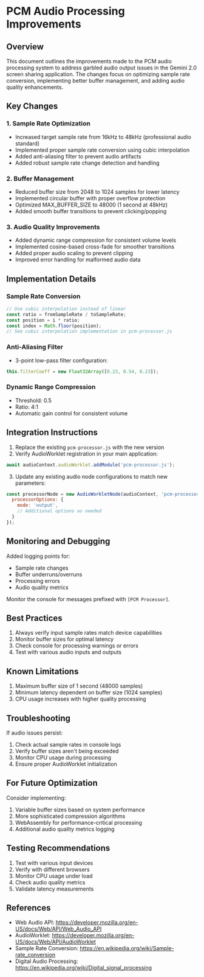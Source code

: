 # PCM Audio Processing Improvements

## Overview
This document outlines the improvements made to the PCM audio processing system to address garbled audio output issues in the Gemini 2.0 screen sharing application. The changes focus on optimizing sample rate conversion, implementing better buffer management, and adding audio quality enhancements.

## Key Changes

### 1. Sample Rate Optimization
- Increased target sample rate from 16kHz to 48kHz (professional audio standard)
- Implemented proper sample rate conversion using cubic interpolation
- Added anti-aliasing filter to prevent audio artifacts
- Added robust sample rate change detection and handling

### 2. Buffer Management
- Reduced buffer size from 2048 to 1024 samples for lower latency
- Implemented circular buffer with proper overflow protection
- Optimized MAX_BUFFER_SIZE to 48000 (1 second at 48kHz)
- Added smooth buffer transitions to prevent clicking/popping

### 3. Audio Quality Improvements
- Added dynamic range compression for consistent volume levels
- Implemented cosine-based cross-fade for smoother transitions
- Added proper audio scaling to prevent clipping
- Improved error handling for malformed audio data

## Implementation Details

### Sample Rate Conversion
```javascript
// Use cubic interpolation instead of linear
const ratio = fromSampleRate / toSampleRate;
const position = i * ratio;
const index = Math.floor(position);
// See cubic interpolation implementation in pcm-processor.js
```

### Anti-Aliasing Filter
- 3-point low-pass filter configuration:
```javascript
this.filterCoeff = new Float32Array([0.23, 0.54, 0.23]);
```

### Dynamic Range Compression
- Threshold: 0.5
- Ratio: 4:1
- Automatic gain control for consistent volume

## Integration Instructions

1. Replace the existing `pcm-processor.js` with the new version
2. Verify AudioWorklet registration in your main application:
```javascript
await audioContext.audioWorklet.addModule('pcm-processor.js');
```

3. Update any existing audio node configurations to match new parameters:
```javascript
const processorNode = new AudioWorkletNode(audioContext, 'pcm-processor', {
  processorOptions: {
    mode: 'output',
    // Additional options as needed
  }
});
```

## Monitoring and Debugging

Added logging points for:
- Sample rate changes
- Buffer underruns/overruns
- Processing errors
- Audio quality metrics

Monitor the console for messages prefixed with `[PCM Processor]`.

## Best Practices

1. Always verify input sample rates match device capabilities
2. Monitor buffer sizes for optimal latency
3. Check console for processing warnings or errors
4. Test with various audio inputs and outputs

## Known Limitations

1. Maximum buffer size of 1 second (48000 samples)
2. Minimum latency dependent on buffer size (1024 samples)
3. CPU usage increases with higher quality processing

## Troubleshooting

If audio issues persist:
1. Check actual sample rates in console logs
2. Verify buffer sizes aren't being exceeded
3. Monitor CPU usage during processing
4. Ensure proper AudioWorklet initialization

## For Future Optimization

Consider implementing:
1. Variable buffer sizes based on system performance
2. More sophisticated compression algorithms
3. WebAssembly for performance-critical processing
4. Additional audio quality metrics logging

## Testing Recommendations

1. Test with various input devices
2. Verify with different browsers
3. Monitor CPU usage under load
4. Check audio quality metrics
5. Validate latency measurements

## References

- Web Audio API: https://developer.mozilla.org/en-US/docs/Web/API/Web_Audio_API
- AudioWorklet: https://developer.mozilla.org/en-US/docs/Web/API/AudioWorklet
- Sample Rate Conversion: https://en.wikipedia.org/wiki/Sample-rate_conversion
- Digital Audio Processing: https://en.wikipedia.org/wiki/Digital_signal_processing